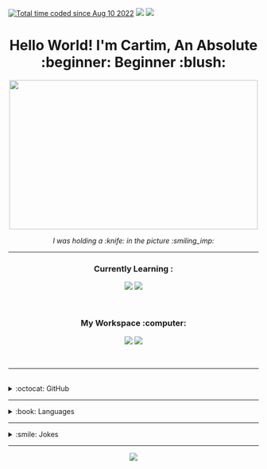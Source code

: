 <a href="https://wakatime.com/@67f0672f-51cc-4b54-95c9-54a4324a1a1e"><img src="https://wakatime.com/badge/user/67f0672f-51cc-4b54-95c9-54a4324a1a1e.svg" alt="Total time coded since Aug 10 2022" /></a> <a href="https://www.youtube.com/channel/UCQSQz72grf6xK1zb60IQsWA"><img src="https://img.shields.io/youtube/channel/subscribers/UCQSQz72grf6xK1zb60IQsWA?style=flat&logo=youtube"></a> <a href="https://www.youtube.com/channel/UCQSQz72grf6xK1zb60IQsWA"><img src="https://img.shields.io/youtube/channel/views/UCQSQz72grf6xK1zb60IQsWA?style=flat&logo=youtube"></a><br>

<h1 align='center'> Hello World! I'm Cartim, An Absolute :beginner: Beginner :blush: </h1>
<p align=center><img src="https://cartim-draluc.netlify.app/pixlr-bg-result.png" width=500px height=300px></p>
<p align='center'><i>I was holding a :knife: in the picture :smiling_imp:</i></p><hr>
<h3 align='center'>Currently Learning :</h3>
<p align='center'> <img src="https://img.shields.io/badge/html5-E34F26?style=for-the-badge&logo=html5&logoColor=white"> <img src="https://img.shields.io/badge/css3-1572B6?style=for-the-badge&logo=css3&logoColor=white"> <!--img src="https://img.shields.io/badge/Nothing-323330?style=for-the-badge&logo=nothing&logoColor=F7DF1E"--></p>
<br>

<h3 align='center'>My Workspace :computer:</h3>
<p align='center'><img src="https://img.shields.io/badge/Windows_10-0078D6?style=for-the-badge&logo=windows&logoColor=white"> <img src="https://img.shields.io/badge/Visual_Studio_Code-0078D4?style=for-the-badge&logo=visual%20studio%20code&logoColor=white"></p>
<br><hr><br>

<details>
    <summary>:octocat: GitHub</summary><br>
    <details>
    <summary align=center>:chart_with_upwards_trend: GitHub Profile Summary Card</summary><br>
        <p align=center>
            <img src="https://github-profile-summary-cards.vercel.app/api/cards/profile-details?username=CartimDraluc&theme=vue"> <img src="https://github-readme-activity-graph.cyclic.app/graph?username=CartimDraluc">
        </p>
    </details>
    <hr>
    <details>
        <summary align=center>:bar_chart: GitHub Statistics</summary><br>
        <p align=center>
            <img src="https://github-readme-stats.vercel.app/api?username=CartimDraluc&theme=blue-green"> 
            <img src="https://github-readme-streak-stats.herokuapp.com/?user=CartimDraluc&theme=blue-green"> <br>
            <img src="https://github-readme-stats.vercel.app/api/top-langs/?username=CartimDraluc&theme=blue-green">
        </p>
    </details>
    <hr>
    <details>
        <summary align=center>:trophy: GitHub Trophy</summary><br>
        <p align=center>
            <img src="https://github-profile-trophy.vercel.app/?username=CartimDraluc">
        </p>
        <p align=center>* * * * *</p>
    </details>
    <br>
</details>
<hr>


<details>
  <summary>:book: Languages</summary><br>
  <p align='center'>
    <img src="https://img.shields.io/badge/html5-E34F26?style=for-the-badge&logo=html5&logoColor=white"> <img src="https://img.shields.io/badge/css3-1572B6?style=for-the-badge&logo=css3&logoColor=white">
  </p>
</details>
<hr>

<details>
    <summary>:smile: Jokes</summary>
    <p align=center>
        <img src="https://readme-jokes.vercel.app/api">
    </p>
</details>
<hr>

<div align="center">
    <img src="https://spotify-github-profile.vercel.app/api/view?uid=31icxffn4n4hrcpat2rszt6r3yjy&cover_image=true&theme=default">
</div>

